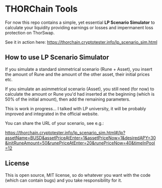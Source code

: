 # THORChain Tools

For now this repo contains a simple, yet essential **LP Scenario Simulator** to calculate your liquidity providing 
earnings or losses and impermanent loss protection on ThorSwap.

See it in action here: https://thorchain.cryptotester.info/lp_scenario_sim.html

## How to use LP Scenario Simulator

If you simulate a standard simmetrical scenario (Rune + Asset), you insert the amount of Rune and the amount of the 
other asset, their initial prices etc.

If you simulate an asimmetrical scenario (Asset), you still need (for now) to calculate the amount or Rune you'd had 
inserted at the beginning (which is 50% of the initial amount), then add the remaining parameters.

This is work in progress... I talked with LP university, it will be probably improved and integrated in the official 
website.

You can share the URL of your scenario, see e.g.:

https://thorchain.cryptotester.info/lp_scenario_sim.html#/lp?assetName=BUSD&assetPriceAtEnter=1&assetPriceNow=1&desiredAPY=30&initRuneAmount=50&runePriceAtEnter=20&runePriceNow=40&timeInPool=12

## License

This is open source, MIT license, so do whatever you want with the code (which can contain bugs) and you take 
responsibility for it.
